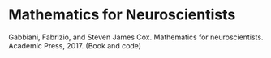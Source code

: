 # Mathematics for Neuroscientists

Gabbiani, Fabrizio, and Steven James Cox. Mathematics for neuroscientists. Academic Press, 2017. (Book and code)
